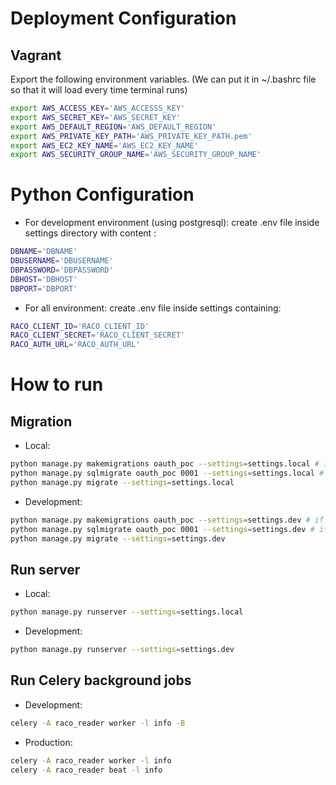 # Deployment Configuration #
## Vagrant ##
Export the following environment variables. (We can put it in ~/.bashrc file so that it will load every time terminal runs)
```bash
export AWS_ACCESS_KEY='AWS_ACCESSS_KEY'
export AWS_SECRET_KEY='AWS_SECRET_KEY'
export AWS_DEFAULT_REGION='AWS_DEFAULT_REGION'
export AWS_PRIVATE_KEY_PATH='AWS_PRIVATE_KEY_PATH.pem'
export AWS_EC2_KEY_NAME='AWS_EC2_KEY_NAME'
export AWS_SECURITY_GROUP_NAME='AWS_SECURITY_GROUP_NAME'
```

# Python Configuration #
* For development environment (using postgresql): create .env file inside settings directory with content : 
```bash
DBNAME='DBNAME'
DBUSERNAME='DBUSERNAME'
DBPASSWORD='DBPASSWORD'
DBHOST='DBHOST'
DBPORT='DBPORT'
```
* For all environment: create .env file inside settings containing:
```bash
RACO_CLIENT_ID='RACO_CLIENT_ID'
RACO_CLIENT_SECRET='RACO_CLIENT_SECRET'
RACO_AUTH_URL='RACO_AUTH_URL'
```


# How to run #
## Migration ##

* Local: 
```bash
python manage.py makemigrations oauth_poc --settings=settings.local # if needed
python manage.py sqlmigrate oauth_poc 0001 --settings=settings.local # if needed
python manage.py migrate --settings=settings.local
```
* Development: 
```bash
python manage.py makemigrations oauth_poc --settings=settings.dev # if needed
python manage.py sqlmigrate oauth_poc 0001 --settings=settings.dev # if needed
python manage.py migrate --settings=settings.dev

```

## Run server ##
* Local: 
```bash
python manage.py runserver --settings=settings.local
```

* Development:
```bash
python manage.py runserver --settings=settings.dev
```

## Run Celery background jobs ##

* Development:
```bash
celery -A raco_reader worker -l info -B
```

* Production:
```bash
celery -A raco_reader worker -l info
celery -A raco_reader beat -l info
```
